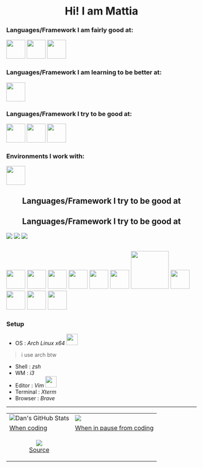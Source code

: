 <h1 align="center"> Hi! I am Mattia </h1>


### Languages/Framework I am fairly good at:

<a href="https://www.python.org/" src="https://upload.wikimedia.org/wikipedia/commons/thumb/c/c3/Python-logo-notext.svg/768px-Python-logo-notext.svg.png" width="50" heigth="50"> </a>
<img src="https://upload.wikimedia.org/wikipedia/commons/thumb/3/35/Tux.svg/1200px-Tux.svg.png" width="50" heigth="50">
<img src="https://tecadmin.net/tutorial/wp-content/uploads/2017/09/bash-logo.jpg" width="50" heigth="50"> </img>
<img src="https://cdn.worldvectorlogo.com/logos/android.svg" width="50" heigth="50"> </img>

### Languages/Framework I am learning to be better at:
<img src="https://download.logo.wine/logo/MySQL/MySQL-Logo.wine.png" width="50" heigth="50"> </img>

### Languages/Framework I try to be good at:

<img src="https://upload.wikimedia.org/wikipedia/commons/thumb/1/13/C-Sharp.png/1200px-C-Sharp.png" width="50" heigth="50"> </img>
<img src="https://upload.wikimedia.org/wikipedia/commons/thumb/8/87/Arduino_Logo.svg/1280px-Arduino_Logo.svg.png" width="50" heigth="80"> </img>
<img src="https://upload.wikimedia.org/wikipedia/commons/thumb/1/18/ISO_C%2B%2B_Logo.svg/1200px-ISO_C%2B%2B_Logo.svg.png" width="50" heigth="50"> </img>

### Environments I work with:
<img src="https://upload.wikimedia.org/wikipedia/commons/2/27/I3_window_manager_logo.svg" width="50" heigth="50"> </img>

<h2 align="center"> Languages/Framework I try to be good at </h2>
<h2 align="center"> Languages/Framework I try to be good at </h2>

![](https://img.shields.io/badge/OS-Linux-informational?style=flat&logo=<LOGO_NAME>&logoColor=white&color=2bbc8a)
![](https://img.shields.io/badge/Arduino-Lover-informational?style=flat&logo=<LOGO_NAME>&logoColor=white&color=2bbc8a)
![](https://img.shields.io/badge/Android-Modding-informational?style=flat&logo=<LOGO_NAME>&logoColor=white&color=2bbc8a)

<img src="https://www.php.net//images/logos/new-php-logo.svg" width="50" heigth="50"> </img>
<img src="https://upload.wikimedia.org/wikipedia/commons/thumb/5/5f/Windows_logo_-_2012.svg/1200px-Windows_logo_-_2012.svg.png" width="50" heigth="50"> </img>
<img src="https://upload.wikimedia.org/wikipedia/commons/thumb/9/9f/Vimlogo.svg/1022px-Vimlogo.svg.png" width="50" heigth="50"> </img>
<img src="https://brave.com/wp-content/uploads/2019/03/brave-logo.png" width="50" heigth="50"> </img>
<img src="https://upload.wikimedia.org/wikipedia/commons/thumb/7/79/Icon_of_XTerm_%28from_2012%29.svg/1200px-Icon_of_XTerm_%28from_2012%29.svg.png" width="50" heigth="50"> </img>
<img src="https://upload.wikimedia.org/wikipedia/commons/thumb/a/a5/Archlinux-icon-crystal-64.svg/1024px-Archlinux-icon-crystal-64.svg.png" width="50" heigth="50"> </img>
<img src="https://p.kindpng.com/picc/s/171-1718053_html-css-javascript-png-transparent-png.png" width="100" heigth="70"> </img>
<img src="" width="50" heigth="50"> </img>
<img src="" width="50" heigth="50"> </img>
<img src="" width="50" heigth="50"> </img>
<img src="" width="50" heigth="50"> </img>
---
### Setup
- OS : *Arch Linux x64*
<img src="https://cdn0.iconfinder.com/data/icons/flat-round-system/512/archlinux-512.png" width="30" heigth="30"> </img>
> i use arch btw
- Shell : *zsh*
- WM : *i3*
- Editor : *Vim*
<img src="https://upload.wikimedia.org/wikipedia/commons/thumb/9/9f/Vimlogo.svg/1022px-Vimlogo.svg.png" width="30" heigth="30"> </img>
- Terminal : *Xterm*
- Browser : *Brave*
---
<table cellpadding="0" cellspacing="0"  border="0">
  <tr>
    <td style="border: 0;">
      <img align="center" src="https://github-readme-stats.vercel.app/api?username=fiordiconio&show_icons=true&show_owner=true&line_height=27&count_private=true&include_all_commits=true&title_color=bdddff&text_color=1cd6ff&icon_color=ef8539&bg_color=031a1f" alt="Dan's GitHub Stats"" />
    </td>
    <td style="border: 0;">
      <img align="center" src="https://github-readme-stats.vercel.app/api/top-langs/?username=fiordiconio&hide=html&bg_color=031a1f&title_color=bdddff&text_color=44a7c4&icon_color=0e6b7f" />
    </td>
  </tr>
  <tr> 
    <td style="border: 0;">
      <a align="center" href="https://stackoverflow.com/"> When coding </a>
    </td style="border: 0;">
    <td>
      <a align="center" href="https://www.reddit.com/r/ProgrammerHumor/"> When in pause from coding </a>
    </td>
  </tr>
  <tr>
    <td style="border: 0;">
      <p align="center">
        <img src="animation.gif"></img><br>
        <a href="https://www.deviantart.com/argodaemon/art/Heroes-Will-Rise-584487754"> Source </a>
      </p>
    </td>
  </tr>
 </table>
